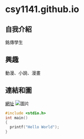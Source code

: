 # csy1141.github.io
## 自我介紹
銘傳學生

## 興趣
動漫、小說、漫畫

## 連結和圖
[網址](https://www.google.com/search?q=%E9%BB%83%E9%87%91%E9%BC%A0&rlz=1C1CHBF_zh-TWTW908TW908&sxsrf=ALeKk01t8ryOs20QzkPpUEKxnGvgA-6buw:1614307997187&source=lnms&tbm=isch&sa=X&ved=2ahUKEwiYvev1xYbvAhURC6YKHToUDQIQ_AUoAXoECAYQAw&biw=1920&bih=920)
![圖片](http://i2.hdslb.com/bfs/archive/c20e9383961774c4aae88ed6f3fabbafad44124e.jpg)

```C
#include <stdio.h>
int main()
{
  printf("Hello World");
}
```
